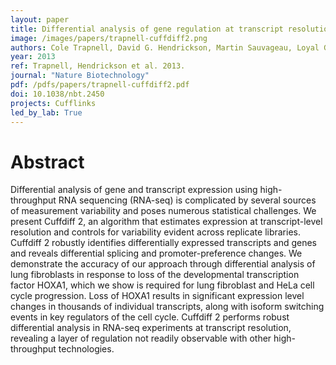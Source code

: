 ```yaml
---
layout: paper
title: Differential analysis of gene regulation at transcript resolution with RNA-seq
image: /images/papers/trapnell-cuffdiff2.png
authors: Cole Trapnell, David G. Hendrickson, Martin Sauvageau, Loyal Goff, John L. Rinn, Lior Pachter.
year: 2013
ref: Trapnell, Hendrickson et al. 2013.
journal: "Nature Biotechnology"
pdf: /pdfs/papers/trapnell-cuffdiff2.pdf
doi: 10.1038/nbt.2450
projects: Cufflinks
led_by_lab: True
---
```


# Abstract

Differential analysis of gene and transcript expression using high-throughput RNA sequencing (RNA-seq) is complicated by several sources of measurement variability and poses numerous statistical challenges. We present Cuffdiff 2, an algorithm that estimates expression at transcript-level resolution and controls for variability evident across replicate libraries. Cuffdiff 2 robustly identifies differentially expressed transcripts and genes and reveals differential splicing and promoter-preference changes. We demonstrate the accuracy of our approach through differential analysis of lung fibroblasts in response to loss of the developmental transcription factor HOXA1, which we show is required for lung fibroblast and HeLa cell cycle progression. Loss of HOXA1 results in significant expression level changes in thousands of individual transcripts, along with isoform switching events in key regulators of the cell cycle. Cuffdiff 2 performs robust differential analysis in RNA-seq experiments at transcript resolution, revealing a layer of regulation not readily observable with other high-throughput technologies.
